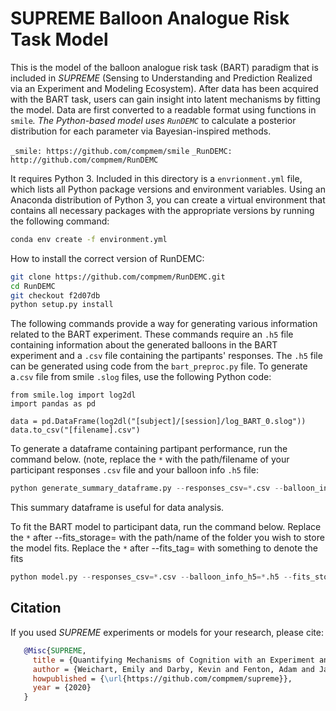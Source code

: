 SUPREME Balloon Analogue Risk Task Model
============================================


This is the model of the balloon analogue risk task (BART) paradigm that is included in *SUPREME*
(Sensing to Understanding and Prediction Realized via an Experiment and Modeling
Ecosystem). After data has been acquired with the BART task, users can
gain insight into latent mechanisms by fitting the model. Data are first
converted to a readable format using functions in `smile`_. The Python-based
model uses `RunDEMC`_ to calculate a posterior distribution for each parameter
via Bayesian-inspired methods.

`_smile: https://github.com/compmem/smile`
`_RunDEMC: http://github.com/compmem/RunDEMC`

It requires Python 3. Included in this directory is a `envrionment.yml` file, which lists all Python package
versions and environment variables. Using an Anaconda distribution of Python 3, you can create a virtual 
environment that contains all necessary packages with the appropriate versions by running the following 
command:
```bash
conda env create -f environment.yml
```

How to install the correct version of RunDEMC:
```bash
git clone https://github.com/compmem/RunDEMC.git
cd RunDEMC
git checkout f2d07db
python setup.py install
```

The following commands provide a way for generating various information related to the BART experiment. These
commands require an `.h5` file containing information about the generated balloons in the BART experiment and a
`.csv` file containing the partipants' responses. The `.h5` file can be generated using code from the 
`bart_preproc.py` file. To generate a`.csv` file from smile `.slog` files, use the following Python code:

```
from smile.log import log2dl
import pandas as pd

data = pd.DataFrame(log2dl("[subject]/[session]/log_BART_0.slog"))
data.to_csv("[filename].csv")
```

To generate a dataframe containing partipant performance, run the command below. (note, replace the `*` with the
path/filename of your participant responses `.csv` file and your balloon info `.h5` file:

```Python 3
python generate_summary_dataframe.py --responses_csv=*.csv --balloon_info_h5=*.h5
``` 
This summary dataframe is useful for data analysis.



To fit the BART model to participant data, run the command below. Replace the `*` after --fits_storage= with the
path/name of the folder you wish to store the model fits. Replace the `*` after --fits_tag= with something to
denote the fits

```Python 3
python model.py --responses_csv=*.csv --balloon_info_h5=*.h5 --fits_storage=* --fits_tag=*
```


Citation
--------

If you used *SUPREME* experiments or models for your research, please cite:

```bibtex
   @Misc{SUPREME,
     title = {Quantifying Mechanisms of Cognition with an Experiment and Modeling Ecosystem},
     author = {Weichart, Emily and Darby, Kevin and Fenton, Adam and Jacques, Brandon and Kirkpatrick, Ryan and Turner, Brandon and Sederberg, Per},
     howpublished = {\url{https://github.com/compmem/supreme}},
     year = {2020}
   }
```